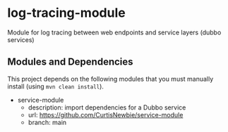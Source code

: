 # log-tracing-module

Module for log tracing between web endpoints and service layers (dubbo services)

## Modules and Dependencies

This project depends on the following modules that you must manually install (using `mvn clean install`).

- service-module
    - description: import dependencies for a Dubbo service
    - url: https://github.com/CurtisNewbie/service-module
    - branch: main

